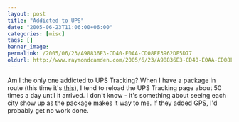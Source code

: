 ```yaml
---
layout: post
title: "Addicted to UPS"
date: "2005-06-23T11:06:00+06:00"
categories: [misc]
tags: []
banner_image: 
permalink: /2005/06/23/A98836E3-CD40-E0AA-CD08FE3962DE5D77
oldurl: http://www.raymondcamden.com/2005/6/23/A98836E3-CD40-E0AA-CD08FE3962DE5D77
---
```


Am I the only one addicted to UPS Tracking? When I have a package in route (this time it's <a href="http://www.amazon.com/exec/obidos/tg/detail/-/B0006TI9WG/002-5827188-6427215?%5Fencoding=UTF8&v=glance">this</a>), I tend to reload the UPS Tracking page about 50 times a day until it arrived. I don't know - it's something about seeing each city show up as the package makes it way to me. If they added GPS, I'd probably get no work done.